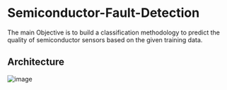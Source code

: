 # Semiconductor-Fault-Detection

The main Objective is to build a classification methodology to predict the quality of semiconductor sensors based on the given training data. 


## Architecture

![image](https://user-images.githubusercontent.com/79400703/129548375-6df00496-75a1-40bc-a77c-66c0fe8229e5.png)

